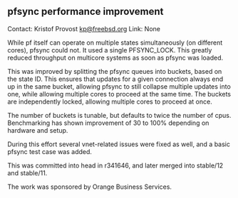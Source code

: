 ## pfsync performance improvement ##
Contact: Kristof Provost <kp@freebsd.org>
Link:	 None

While pf itself can operate on multiple states simultaneously
(on different cores), pfsync could not. It used a single PFSYNC_LOCK.
This greatly reduced throughput on multicore systems as soon as pfsync
was loaded.

This was improved by splitting the pfsync queues into buckets, based on the
state ID. This ensures that updates for a given connection always end up
in the same bucket, allowing pfsync to still collapse multiple
updates into one, while allowing multiple cores to proceed at the same
time.
The buckets are independently locked, allowing multiple cores to proceed at once.

The number of buckets is tunable, but defaults to twice the number of cpus.
Benchmarking has shown improvement of 30 to 100% depending on hardware and setup.

During this effort several vnet-related issues were fixed as well, and a basic
pfsync test case was added.

This was committed into head in r341646, and later merged into stable/12 and stable/11.

The work was sponsored by Orange Business Services.
